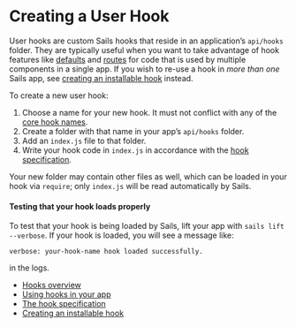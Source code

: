 # Creating a User Hook

User hooks are custom Sails hooks that reside in an application&rsquo;s `api/hooks` folder.  They are typically useful when you want to take advantage of hook features like [defaults](/#/documentation/concepts/extending-sails/Hooks/hookspec/defaults.html) and [routes](/#/documentation/concepts/extending-sails/Hooks/hookspec/routes.html) for code that is used by multiple components in a single app.  If you wish to re-use a hook in *more than one* Sails app, see [creating an installable hook](/#/documentation/concepts/extending-sails/Hooks/installablehooks.html) instead.

To create a new user hook:

1. Choose a name for your new hook.  It must not conflict with any of the [core hook names](https://github.com/balderdashy/sails/blob/master/lib/app/configuration/defaultHooks.js).
2. Create a folder with that name in your app&rsquo;s `api/hooks` folder.
3. Add an `index.js` file to that folder.
4. Write your hook code in `index.js` in accordance with the [hook specification](/#/documentation/concepts/extending-sails/Hooks/hookspec).

Your new folder may contain other files as well, which can be loaded in your hook via `require`; only `index.js` will be read automatically by Sails.

#### Testing that your hook loads properly

To test that your hook is being loaded by Sails, lift your app with `sails lift --verbose`.  If your hook is loaded, you will see a message like:

`verbose: your-hook-name hook loaded successfully.`

in the logs.

* [Hooks overview](#/documentation/concepts/extending-sails/Hooks)
* [Using hooks in your app](#/documentation/concepts/extending-sails/Hooks/usinghooks.html)
* [The hook specification](#/documentation/concepts/extending-sails/Hooks/hookspec)
* [Creating an installable hook](#/documentation/concepts/extending-sails/Hooks/installablehooks.html)

<docmeta name="uniqueID" value="Hooks75000">
<docmeta name="displayName" value="User Hooks">
<docmeta name="stabilityIndex" value="3">
